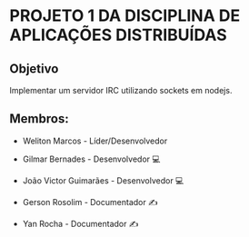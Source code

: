 # PROJETO 1 DA DISCIPLINA DE APLICAÇÕES DISTRIBUÍDAS


## Objetivo


Implementar um servidor IRC utilizando sockets em nodejs.  


## Membros:

* Weliton Marcos - Líder/Desenvolvedor

* Gilmar Bernades - Desenvolvedor :computer:
* João Victor Guimarães - Desenvolvedor :computer:

* Gerson Rosolim - Documentador :writing_hand:
* Yan Rocha - Documentador :writing_hand:

